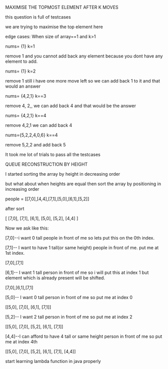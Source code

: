 MAXIMISE THE TOPMOST ELEMENT AFTER K MOVES

this question is full of testcases

we are trying to maximise the top element here 

edge cases: When size of array==1 and k>1

nums= {1} k=1

remove 1 and you cannot add back any element because you dont have any element to add.

nums= {1} k=2

remove 1 still i have one more move left so we can add back 1 to it and that would an answer

nums= {4,2,1} k==3

remove 4, 2,, we can add back 4 and that would be the answer

nums= {4,2,1} k==4

remove 4,2,1 we can add back 4 

nums={5,2,2,4,0,6} k==4

remove 5,2,2 and add back 5

It took me lot of trials to pass all the testcases


QUEUE RECONSTRUCTION BY HEIGHT

I started sorting the array by height in decreasing order

but what about when heights are equal then sort the array by positioning in increasing order

people = [[7,0],[4,4],[7,1],[5,0],[6,1],[5,2]]

after sort

[ [7,0], [7,1], [6,1], [5,0], [5,2], [4,4] ]

Now we ask like this:

[7,0]--i want 0 tall people in front of me so lets put this on the 0th index.

[7,1]-- I want to have 1 tall(or same height) people in front of me. put me at 1st index.

[7,0],[7,1]

[6,1]-- I want 1 tall person in front of me so i will put this at index 1 but element which is already present will be shifted.

[7,0],[6,1],[7,1]

[5,0]-- I want 0 tall person in front of me so put me at index 0

[[5,0], [7,0], [6,1], [7,1]]

[5,2]-- I want 2 tall person in front of me so put me at index 2

[[5,0], [7,0], [5,2], [6,1], [7,1]]

[4,4]--I can afford to have 4 tall or same height person in front of me so put me at index 4th

[[5,0], [7,0], [5,2], [6,1], [7,1], [4,4]]

start learning lambda function in java properly





